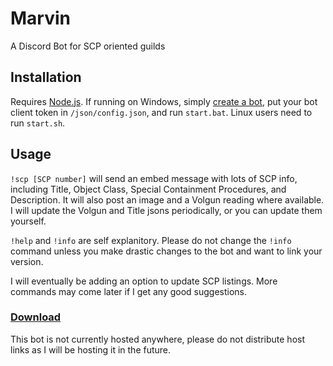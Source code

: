 # Marvin
A Discord Bot for SCP oriented guilds
## Installation
Requires [Node.js](https://nodejs.org). If running on Windows, simply [create a bot](https://anidiots.guide/getting-started/getting-started-long-version), put your bot client token in `/json/config.json`, and run `start.bat`. Linux users need to run `start.sh`.
## Usage
`!scp [SCP number]` will send an embed message with lots of SCP info, including Title, Object Class, Special Containment Procedures, and Description. It will also post an image and a Volgun reading where available. I will update the Volgun and Title jsons periodically, or you can update them yourself.

`!help` and `!info` are self explanitory. Please do not change the `!info` command unless you make drastic changes to the bot and want to link your version. 

I will eventually be adding an option to update SCP listings. More commands may come later if I get any good suggestions.
### [Download](https://github.com/RingComics/marvin/releases/download/v1.0/marvin.1.0.zip)
This bot is not currently hosted anywhere, please do not distribute host links as I will be hosting it in the future.